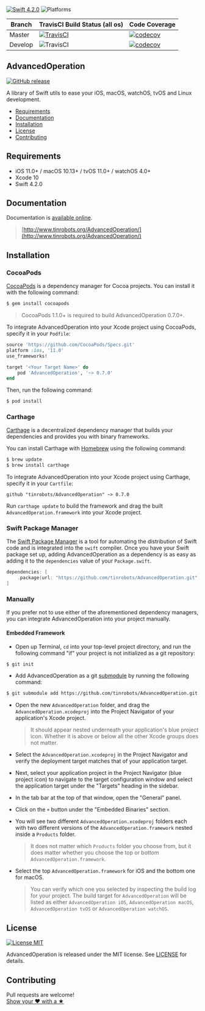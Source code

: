 [![Swift 4.2.0](https://img.shields.io/badge/Swift-4.2.0-orange.svg?style=flat)](https://developer.apple.com/swift)
![Platforms](https://img.shields.io/badge/Platform-iOS%2011%2B%20|%20macOS%2010.13+%20|%20tvOS%2011+%20|%20watchOS%204+-blue.svg) 

|Branch|TravisCI Build Status (all os)|Code Coverage
|----|----|----|
|Master|[![TravisCI](https://travis-ci.org/tinrobots/AdvancedOperation.svg?branch=master)](https://travis-ci.org/tinrobots/AdvancedOperation)|[![codecov](https://codecov.io/gh/tinrobots/AdvancedOperation/branch/master/graph/badge.svg)](https://codecov.io/gh/tinrobots/AdvancedOperation)
|Develop|![TravisCI](https://travis-ci.org/tinrobots/AdvancedOperation.svg?branch=develop)|[![codecov](https://codecov.io/gh/tinrobots/AdvancedOperation/branch/develop/graph/badge.svg)](https://codecov.io/gh/tinrobots/AdvancedOperation)

## AdvancedOperation
[![GitHub release](https://img.shields.io/github/release/tinrobots/AdvancedOperation.svg)](https://github.com/tinrobots/AdvancedOperation/releases) 

A library of Swift utils to ease your iOS, macOS, watchOS, tvOS and Linux development.

- [Requirements](#requirements)
- [Documentation](#documentation)
- [Installation](#installation)
- [License](#license)
- [Contributing](#contributing)

## Requirements

- iOS 11.0+ / macOS 10.13+ / tvOS 11.0+ / watchOS 4.0+
- Xcode 10
- Swift 4.2.0

## Documentation

Documentation is [available online](http://www.tinrobots.org/AdvancedOperation/).

> [http://www.tinrobots.org/AdvancedOperation/](http://www.tinrobots.org/AdvancedOperation/)

## Installation

### CocoaPods

[CocoaPods](http://cocoapods.org) is a dependency manager for Cocoa projects. You can install it with the following command:

```bash
$ gem install cocoapods
```

> CocoaPods 1.1.0+ is required to build AdvancedOperation 0.7.0+.

To integrate AdvancedOperation into your Xcode project using CocoaPods, specify it in your `Podfile`:

```ruby
source 'https://github.com/CocoaPods/Specs.git'
platform :ios, '11.0'
use_frameworks!

target '<Your Target Name>' do
    pod 'AdvancedOperation', '~> 0.7.0'
end
```

Then, run the following command:

```bash
$ pod install
```

### Carthage

[Carthage](https://github.com/Carthage/Carthage) is a decentralized dependency manager that builds your dependencies and provides you with binary frameworks.

You can install Carthage with [Homebrew](http://brew.sh/) using the following command:

```bash
$ brew update
$ brew install carthage
```

To integrate AdvancedOperation into your Xcode project using Carthage, specify it in your `Cartfile`:

```ogdl
github "tinrobots/AdvancedOperation" ~> 0.7.0
```

Run `carthage update` to build the framework and drag the built `AdvancedOperation.framework` into your Xcode project.

### Swift Package Manager

The [Swift Package Manager](https://swift.org/package-manager/) is a tool for automating the distribution of Swift code and is integrated into the `swift` compiler. 
Once you have your Swift package set up, adding AdvancedOperation as a dependency is as easy as adding it to the `dependencies` value of your `Package.swift`.

```swift
dependencies: [
    .package(url: "https://github.com/tinrobots/AdvancedOperation.git", from: "0.7.0")
]
```

### Manually

If you prefer not to use either of the aforementioned dependency managers, you can integrate AdvancedOperation into your project manually.

#### Embedded Framework

- Open up Terminal, `cd` into your top-level project directory, and run the following command "if" your project is not initialized as a git repository:

```bash
$ git init
```

- Add AdvancedOperation as a git [submodule](http://git-scm.com/docs/git-submodule) by running the following command:

```bash
$ git submodule add https://github.com/tinrobots/AdvancedOperation.git
```

- Open the new `AdvancedOperation` folder, and drag the `AdvancedOperation.xcodeproj` into the Project Navigator of your application's Xcode project.

    > It should appear nested underneath your application's blue project icon. Whether it is above or below all the other Xcode groups does not matter.

- Select the `AdvancedOperation.xcodeproj` in the Project Navigator and verify the deployment target matches that of your application target.
- Next, select your application project in the Project Navigator (blue project icon) to navigate to the target configuration window and select the application target under the "Targets" heading in the sidebar.
- In the tab bar at the top of that window, open the "General" panel.
- Click on the `+` button under the "Embedded Binaries" section.
- You will see two different `AdvancedOperation.xcodeproj` folders each with two different versions of the `AdvancedOperation.framework` nested inside a `Products` folder.

    > It does not matter which `Products` folder you choose from, but it does matter whether you choose the top or bottom `AdvancedOperation.framework`.

- Select the top `AdvancedOperation.framework` for iOS and the bottom one for macOS.

    > You can verify which one you selected by inspecting the build log for your project. The build target for `AdvancedOperation` will be listed as either `AdvancedOperation iOS`, `AdvancedOperation macOS`, `AdvancedOperation tvOS` or `AdvancedOperation watchOS`.


## License

[![License MIT](https://img.shields.io/badge/License-MIT-lightgrey.svg?style=flat)](https://github.com/tinrobots/AdvancedOperation/blob/master/LICENSE.md)

AdvancedOperation is released under the MIT license. See [LICENSE](./LICENSE.md) for details.

## Contributing

Pull requests are welcome!  
[Show your ❤ with a ★](https://github.com/tinrobots/AdvancedOperation/stargazers)